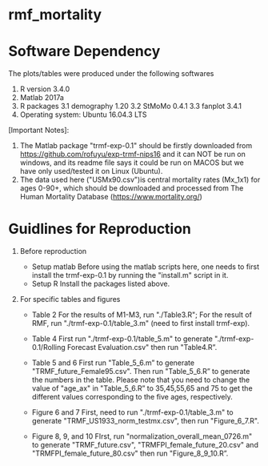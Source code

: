 # rmf_mortality

Software Dependency
===================
The plots/tables were produced under the following softwares
1. R version 3.4.0
2. Matlab 2017a
3. R packages
   3.1  demography 1.20
   3.2  StMoMo 0.4.1
   3.3  fanplot 3.4.1
4. Operating system: Ubuntu 16.04.3 LTS

[Important Notes]:
1. The Matlab package "trmf-exp-0.1" should be firstly downloaded from https://github.com/rofuyu/exp-trmf-nips16 and it can NOT be run on windows,
   and its readme file says it could be run on MACOS but we have only used/tested it on Linux (Ubuntu).
2. The data used here ("USMx90.csv")is central mortality rates (Mx_1x1) for ages 0-90+, which should be downloaded and processed from The Human Mortality Database (https://www.mortality.org/)

Guidlines for Reproduction
=========================
1. Before reproduction
   - Setup matlab
     Before using the matlab scripts here, one needs to first install the trmf-exp-0.1 by running the "install.m" script in it.
   - Setup R
     Install the packages listed above.

2. For specific tables and figures
    - Table 2
      For the results of M1-M3, run "./Table3.R"; For the result of RMF, run "./trmf-exp-0.1/table_3.m" (need to first install trmf-exp).
    
    - Table 4
      First run "./trmf-exp-0.1/table_5.m" to generate "./trmf-exp-0.1/Rolling Forecast Evaluation.csv" then run "Table4.R”.

    - Table 5 and 6
      First run "Table_5_6.m” to generate "TRMF_future_Female95.csv". Then run "Table_5_6.R” to generate the numbers in the table. Please note that you need to change the value of "age_ax" in "Table_5_6.R”
      to 35,45,55,65 and 75 to get the different values corresponding to the five ages, respectively.
    
    - Figure 6 and 7
      First, need to run "./trmf-exp-0.1/table_3.m" to generate "TRMF_US1933_norm_testmx.csv", then run "Figure_6_7.R".

      
    - Figure 8, 9, and 10
      FIrst, run "normalization_overall_mean_0726.m" to generate "TRMF_future.csv", "TRMFPI_female_future_20.csv" and "TRMFPI_female_future_80.csv" then run "Figure_8_9_10.R”.
